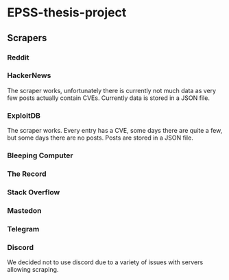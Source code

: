 # EPSS-thesis-project

## Scrapers
### Reddit

### HackerNews
The scraper works, unfortunately there is currently not much data as very few posts actually contain CVEs. Currently data is stored in a JSON file.

### ExploitDB
The scraper works. Every entry has a CVE, some days there are quite a few, but some days there are no posts. Posts are stored in a JSON file.

### Bleeping Computer

### The Record

### Stack Overflow

### Mastedon

### Telegram

### Discord
We decided not to use discord due to a variety of issues with servers allowing scraping.

